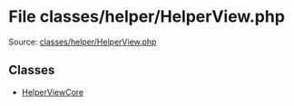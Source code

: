 File classes/helper/HelperView.php
=========
Source: [classes/helper/HelperView.php](https://github.com/PrestaShop/PrestaShop/blob/1.6.1.1/classes/helper/HelperView.php)


Classes
-------

* [HelperViewCore](class.HelperViewCore.md)


